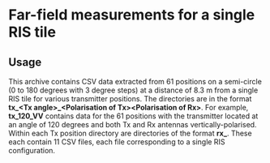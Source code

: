 # Far-field measurements for a single RIS tile

## Usage

This archive contains CSV data extracted from 61 positions on a semi-circle (0 to 180 degrees with 3 degree steps) at a distance of 8.3 m from a single RIS tile for various transmitter positions. The directories are in the format **tx_\<Tx angle\>_\<Polarisation of Tx\>\<Polarisation of Rx\>**. For example, __tx_120_VV__ contains data for the 61 positions with the transmitter located at an angle of 120 degrees and both Tx and Rx antennas vertically-polarised. Within each Tx position directory are directories of the format **rx_<Rx angle>**. These each contain 11 CSV files, each file corresponding to a single RIS configuration. 
